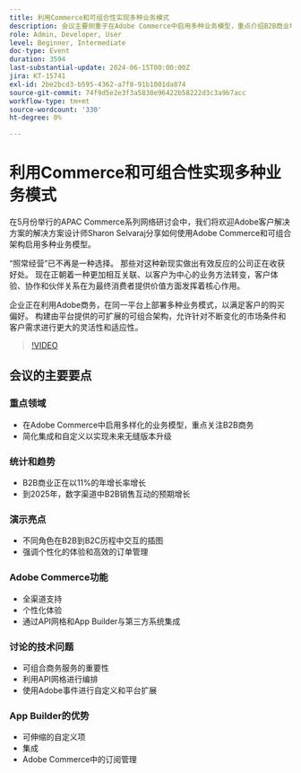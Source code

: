 ```yaml
---
title: 利用Commerce和可组合性实现多种业务模式
description: 会议主要侧重于在Adobe Commerce中启用多种业务模型，重点介绍B2B商业增长趋势，强调简化集成以实现无缝升级的重要性，通过演示展示个性化B2B到B2C的交互，讨论Adobe Commerce的全渠道支持和API网格集成等功能，强调可组合商业服务的好处，引入App Builder以在平台中进行可扩展的自定义和订阅管理。
role: Admin, Developer, User
level: Beginner, Intermediate
doc-type: Event
duration: 3594
last-substantial-update: 2024-06-15T00:00:00Z
jira: KT-15741
exl-id: 2be2bcd3-b595-4362-a7f8-91b1001da874
source-git-commit: 74f9d5e2e3f3a5830e96422b58222d3c3a9b7acc
workflow-type: tm+mt
source-wordcount: '330'
ht-degree: 0%

---
```


# 利用Commerce和可组合性实现多种业务模式

在5月份举行的APAC Commerce系列网络研讨会中，我们将欢迎Adobe客户解决方案的解决方案设计师Sharon Selvaraj分享如何使用Adobe Commerce和可组合架构启用多种业务模型。

“照常经营”已不再是一种选择。 那些对这种新现实做出有效反应的公司正在收获好处。 现在正朝着一种更加相互关联、以客户为中心的业务方法转变，客户体验、协作和伙伴关系在为最终消费者提供价值方面发挥着核心作用。

企业正在利用Adobe商务，在同一平台上部署多种业务模式，以满足客户的购买偏好。 构建由平台提供的可扩展的可组合架构，允许针对不断变化的市场条件和客户需求进行更大的灵活性和适应性。

>[!VIDEO](https://video.tv.adobe.com/v/3429800/?learn=on)

## 会议的主要要点

### 重点领域

* 在Adobe Commerce中启用多样化的业务模型，重点关注B2B商务
* 简化集成和自定义以实现未来无缝版本升级

### 统计和趋势

* B2B商业正在以11%的年增长率增长
* 到2025年，数字渠道中B2B销售互动的预期增长

### 演示亮点

* 不同角色在B2B到B2C历程中交互的插图
* 强调个性化的体验和高效的订单管理

### Adobe Commerce功能

* 全渠道支持
* 个性化体验
* 通过API网格和App Builder与第三方系统集成

### 讨论的技术问题

* 可组合商务服务的重要性
* 利用API网格进行编排
* 使用Adobe事件进行自定义和平台扩展

### App Builder的优势

* 可伸缩的自定义项
* 集成
* Adobe Commerce中的订阅管理
